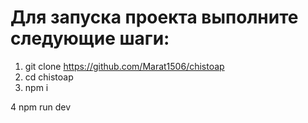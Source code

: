 # Для запуска проекта выполните следующие шаги:
1. git clone https://github.com/Marat1506/chistoap
2. cd chistoap
3. npm i

4 npm run dev
